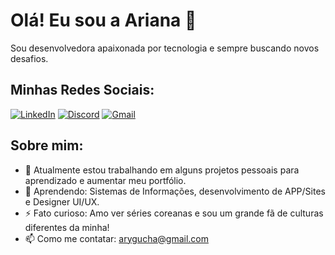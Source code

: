 # Olá! Eu sou a Ariana 👋

Sou desenvolvedora apaixonada por tecnologia e sempre buscando novos desafios.

## Minhas Redes Sociais:

[![LinkedIn](https://img.shields.io/badge/-LinkedIn-blue?style=flat-square&logo=LinkedIn&logoColor=white&logoWidth=40)](https://www.linkedin.com/in/ariana-nascimento-de-jesus-7754b599/)
[![Discord](https://img.shields.io/badge/Discord-5865F2?style=flat-square&logo=discord&logoColor=white&logoWidth=30)](https://discord.com/users/1194991140106162317)
[![Gmail](https://img.shields.io/badge/Gmail-D14836?style=flat-square&logo=gmail&logoColor=white&logoWidth=30)](mailto:arygucha@gmail.com)



## Sobre mim:
- 🔭 Atualmente estou trabalhando em alguns projetos pessoais para aprendizado e aumentar meu portfólio.
- 🌱 Aprendendo: Sistemas de Informações, desenvolvimento de APP/Sites e Designer UI/UX.
- ⚡ Fato curioso: Amo ver séries coreanas e sou um grande fã de culturas diferentes da minha!
- 📫 Como me contatar: [arygucha@gmail.com](mailto:arygucha@gmail.com)
